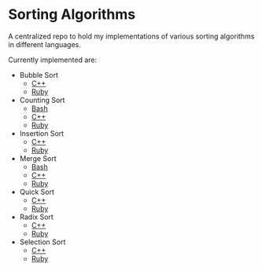 # Sorting Algorithms

A centralized repo to hold my implementations of various sorting algorithms in
different languages.

Currently implemented are:

- Bubble Sort
  - [C++](https://github.com/M3L6H/SortingAlgorithms/blob/master/Cpp/bubble_sort.cpp)
  - [Ruby](https://github.com/M3L6H/SortingAlgorithms/blob/master/Ruby/bubble_sort.rb)
- Counting Sort
  - [Bash](https://github.com/M3L6H/SortingAlgorithms/blob/master/Bash/counting_sort.sh)
  - [C++](https://github.com/M3L6H/SortingAlgorithms/blob/master/Cpp/counting_sort.cpp)
  - [Ruby](https://github.com/M3L6H/SortingAlgorithms/blob/master/Ruby/counting_sort.rb)
- Insertion Sort
  - [C++](https://github.com/M3L6H/SortingAlgorithms/blob/master/Cpp/insertion_sort.cpp)
  - [Ruby](https://github.com/M3L6H/SortingAlgorithms/blob/master/Ruby/insertion_sort.rb)
- Merge Sort
  - [Bash](https://github.com/M3L6H/SortingAlgorithms/blob/master/Bash/merge_sort.sh)
  - [C++](https://github.com/M3L6H/SortingAlgorithms/blob/master/Cpp/merge_sort.cpp)
  - [Ruby](https://github.com/M3L6H/SortingAlgorithms/blob/master/Ruby/merge_sort.rb)
- Quick Sort
  - [C++](https://github.com/M3L6H/SortingAlgorithms/blob/master/Cpp/quick_sort.cpp)
  - [Ruby](https://github.com/M3L6H/SortingAlgorithms/blob/master/Ruby/quick_sort.rb)
- Radix Sort
  - [C++](https://github.com/M3L6H/SortingAlgorithms/blob/master/Cpp/radix_sort.cpp)
  - [Ruby](https://github.com/M3L6H/SortingAlgorithms/blob/master/Ruby/radix_sort.rb)
- Selection Sort
  - [C++](https://github.com/M3L6H/SortingAlgorithms/blob/master/Cpp/selection_sort.cpp)
  - [Ruby](https://github.com/M3L6H/SortingAlgorithms/blob/master/Ruby/selection_sort.rb)
